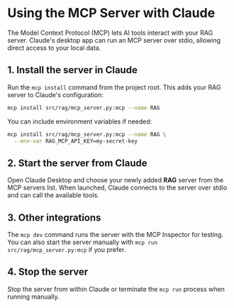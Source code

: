 # Using the MCP Server with Claude

The Model Context Protocol (MCP) lets AI tools interact with your RAG server. Claude's desktop app can run an MCP server over stdio, allowing direct access to your local data.

## 1. Install the server in Claude

Run the `mcp install` command from the project root. This adds your RAG server to Claude's configuration:

```bash
mcp install src/rag/mcp_server.py:mcp --name RAG
```

You can include environment variables if needed:

```bash
mcp install src/rag/mcp_server.py:mcp --name RAG \
  --env-var RAG_MCP_API_KEY=my-secret-key
```

## 2. Start the server from Claude


Open Claude Desktop and choose your newly added **RAG** server from the MCP servers list. When launched, Claude connects to the server over stdio and can call the available tools.

## 3. Other integrations

The `mcp dev` command runs the server with the MCP Inspector for testing. You can also start the server manually with `mcp run src/rag/mcp_server.py:mcp` if you prefer.

## 4. Stop the server

Stop the server from within Claude or terminate the `mcp run` process when running manually.
